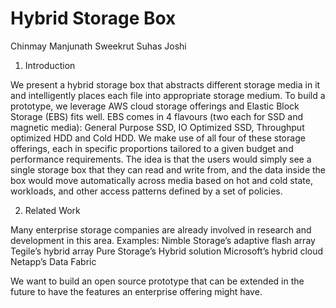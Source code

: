 # Hybrid Storage Box

Chinmay Manjunath
Sweekrut Suhas Joshi

1. Introduction

We present a hybrid storage box that abstracts different storage media in it and intelligently places each file into appropriate storage medium. To build a prototype, we leverage AWS cloud storage offerings and Elastic Block Storage (EBS) fits well. EBS comes in 4 flavours (two each for SSD and magnetic media): General Purpose SSD, IO Optimized SSD, Throughput optimized HDD and Cold HDD. We make use of all four of these storage offerings, each in specific proportions tailored to a given budget and performance requirements. The idea is that the users would simply see a single storage box that they can read and write from, and the data inside the box would move automatically across media based on hot and cold state, workloads, and other access patterns defined by a set of policies.

2. Related Work

Many enterprise storage companies are already involved in research and development in this area.
Examples:
Nimble Storage’s adaptive flash array
Tegile’s hybrid array 
Pure Storage’s Hybrid solution
Microsoft’s hybrid cloud
Netapp’s Data Fabric

We want to build an open source prototype that can be extended in the future to have the features an enterprise offering might have. 
